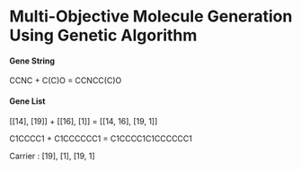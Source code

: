 # Multi-Objective Molecule Generation Using Genetic Algorithm



#### Gene String

CCNC + C(C)O = CCNCC(C)O


#### Gene List

[[14], [19]] + [[16], [1]] = [[14, 16], [19, 1]]

C1CCCC1 + C1CCCCCC1 = C1CCCC1C1CCCCCC1

Carrier : [19], [1], [19, 1]
